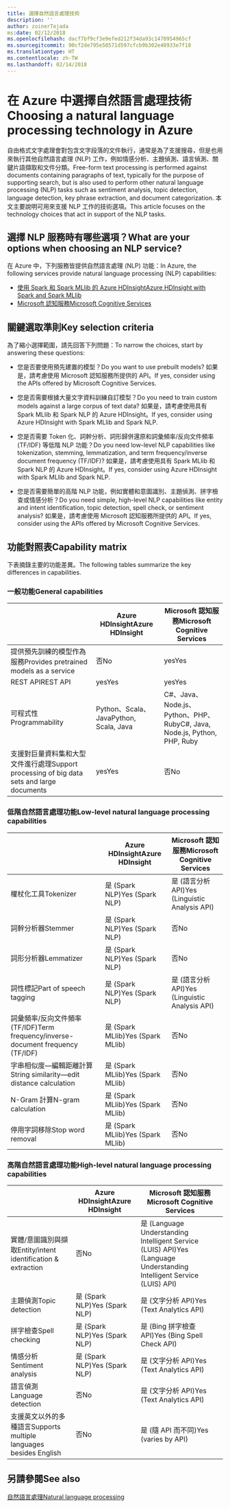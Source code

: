 ```yaml
---
title: 選擇自然語言處理技術
description: ''
author: zoinerTejada
ms:date: 02/12/2018
ms.openlocfilehash: dacf7bf9cf3e9efed212f34da93c1470954965cf
ms.sourcegitcommit: 90cf2de795e50571d597cfcb9b302e48933e7f18
ms.translationtype: HT
ms.contentlocale: zh-TW
ms.lasthandoff: 02/14/2018
---
```

# <a name="choosing-a-natural-language-processing-technology-in-azure"></a><span data-ttu-id="ee071-102">在 Azure 中選擇自然語言處理技術</span><span class="sxs-lookup"><span data-stu-id="ee071-102">Choosing a natural language processing technology in Azure</span></span>

<span data-ttu-id="ee071-103">自由格式文字處理會對包含文字段落的文件執行，通常是為了支援搜尋，但是也用來執行其他自然語言處理 (NLP) 工作，例如情感分析、主題偵測、語言偵測、關鍵片語擷取和文件分類。</span><span class="sxs-lookup"><span data-stu-id="ee071-103">Free-form text processing is performed against documents containing paragraphs of text, typically for the purpose of supporting search, but is also used to perform other natural language processing (NLP) tasks such as sentiment analysis, topic detection, language detection, key phrase extraction, and document categorization.</span></span> <span data-ttu-id="ee071-104">本文主要說明可用來支援 NLP 工作的技術選項。</span><span class="sxs-lookup"><span data-stu-id="ee071-104">This article focuses on the technology choices that act in support of the NLP tasks.</span></span>

## <a name="what-are-your-options-when-choosing-an-nlp-service"></a><span data-ttu-id="ee071-105">選擇 NLP 服務時有哪些選項？</span><span class="sxs-lookup"><span data-stu-id="ee071-105">What are your options when choosing an NLP service?</span></span>

<span data-ttu-id="ee071-106">在 Azure 中，下列服務皆提供自然語言處理 (NLP) 功能：</span><span class="sxs-lookup"><span data-stu-id="ee071-106">In Azure, the following services provide natural language processing (NLP) capabilities:</span></span>

- [<span data-ttu-id="ee071-107">使用 Spark 和 Spark MLlib 的 Azure HDInsight</span><span class="sxs-lookup"><span data-stu-id="ee071-107">Azure HDInsight with Spark and Spark MLlib</span></span>](/azure/hdinsight/spark/apache-spark-overview)
- [<span data-ttu-id="ee071-108">Microsoft 認知服務</span><span class="sxs-lookup"><span data-stu-id="ee071-108">Microsoft Cognitive Services</span></span>](/azure/#pivot=products&panel=cognitive)

## <a name="key-selection-criteria"></a><span data-ttu-id="ee071-109">關鍵選取準則</span><span class="sxs-lookup"><span data-stu-id="ee071-109">Key selection criteria</span></span>

<span data-ttu-id="ee071-110">為了縮小選擇範圍，請先回答下列問題：</span><span class="sxs-lookup"><span data-stu-id="ee071-110">To narrow the choices, start by answering these questions:</span></span>

- <span data-ttu-id="ee071-111">您是否要使用預先建置的模型？</span><span class="sxs-lookup"><span data-stu-id="ee071-111">Do you want to use prebuilt models?</span></span> <span data-ttu-id="ee071-112">如果是，請考慮使用 Microsoft 認知服務所提供的 API。</span><span class="sxs-lookup"><span data-stu-id="ee071-112">If yes, consider using the APIs offered by Microsoft Cognitive Services.</span></span>

- <span data-ttu-id="ee071-113">您是否需要根據大量文字資料訓練自訂模型？</span><span class="sxs-lookup"><span data-stu-id="ee071-113">Do you need to train custom models against a large corpus of text data?</span></span> <span data-ttu-id="ee071-114">如果是，請考慮使用具有 Spark MLlib 和 Spark NLP 的 Azure HDInsight。</span><span class="sxs-lookup"><span data-stu-id="ee071-114">If yes, consider using Azure HDInsight with Spark MLlib and Spark NLP.</span></span>

- <span data-ttu-id="ee071-115">您是否需要 Token 化、詞幹分析、詞形歸併還原和詞彙頻率/反向文件頻率 (TF/IDF) 等低階 NLP 功能？</span><span class="sxs-lookup"><span data-stu-id="ee071-115">Do you need low-level NLP capabilities like tokenization, stemming, lemmatization, and term frequency/inverse document frequency (TF/IDF)?</span></span> <span data-ttu-id="ee071-116">如果是，請考慮使用具有 Spark MLlib 和 Spark NLP 的 Azure HDInsight。</span><span class="sxs-lookup"><span data-stu-id="ee071-116">If yes, consider using Azure HDInsight with Spark MLlib and Spark NLP.</span></span>

- <span data-ttu-id="ee071-117">您是否需要簡單的高階 NLP 功能，例如實體和意圖識別、主題偵測、拼字檢查或情感分析？</span><span class="sxs-lookup"><span data-stu-id="ee071-117">Do you need simple, high-level NLP capabilities like entity and intent identification, topic detection, spell check, or sentiment analysis?</span></span> <span data-ttu-id="ee071-118">如果是，請考慮使用 Microsoft 認知服務所提供的 API。</span><span class="sxs-lookup"><span data-stu-id="ee071-118">If yes, consider using the APIs offered by Microsoft Cognitive Services.</span></span>

## <a name="capability-matrix"></a><span data-ttu-id="ee071-119">功能對照表</span><span class="sxs-lookup"><span data-stu-id="ee071-119">Capability matrix</span></span>

<span data-ttu-id="ee071-120">下表摘錄主要的功能差異。</span><span class="sxs-lookup"><span data-stu-id="ee071-120">The following tables summarize the key differences in capabilities.</span></span>  

### <a name="general-capabilities"></a><span data-ttu-id="ee071-121">一般功能</span><span class="sxs-lookup"><span data-stu-id="ee071-121">General capabilities</span></span>

| | <span data-ttu-id="ee071-122">Azure HDInsight</span><span class="sxs-lookup"><span data-stu-id="ee071-122">Azure HDInsight</span></span> | <span data-ttu-id="ee071-123">Microsoft 認知服務</span><span class="sxs-lookup"><span data-stu-id="ee071-123">Microsoft Cognitive Services</span></span> |
| --- | --- | --- |
| <span data-ttu-id="ee071-124">提供預先訓練的模型作為服務</span><span class="sxs-lookup"><span data-stu-id="ee071-124">Provides pretrained models as a service</span></span> | <span data-ttu-id="ee071-125">否</span><span class="sxs-lookup"><span data-stu-id="ee071-125">No</span></span> | <span data-ttu-id="ee071-126">yes</span><span class="sxs-lookup"><span data-stu-id="ee071-126">Yes</span></span> |
| <span data-ttu-id="ee071-127">REST API</span><span class="sxs-lookup"><span data-stu-id="ee071-127">REST API</span></span> | <span data-ttu-id="ee071-128">yes</span><span class="sxs-lookup"><span data-stu-id="ee071-128">Yes</span></span> | <span data-ttu-id="ee071-129">yes</span><span class="sxs-lookup"><span data-stu-id="ee071-129">Yes</span></span> |
| <span data-ttu-id="ee071-130">可程式性</span><span class="sxs-lookup"><span data-stu-id="ee071-130">Programmability</span></span> | <span data-ttu-id="ee071-131">Python、Scala、Java</span><span class="sxs-lookup"><span data-stu-id="ee071-131">Python, Scala, Java</span></span> | <span data-ttu-id="ee071-132">C#、Java、Node.js、Python、PHP、Ruby</span><span class="sxs-lookup"><span data-stu-id="ee071-132">C#, Java, Node.js, Python, PHP, Ruby</span></span> |
| <span data-ttu-id="ee071-133">支援對巨量資料集和大型文件進行處理</span><span class="sxs-lookup"><span data-stu-id="ee071-133">Support processing of big data sets and large documents</span></span> | <span data-ttu-id="ee071-134">yes</span><span class="sxs-lookup"><span data-stu-id="ee071-134">Yes</span></span> | <span data-ttu-id="ee071-135">否</span><span class="sxs-lookup"><span data-stu-id="ee071-135">No</span></span> |

### <a name="low-level-natural-language-processing-capabilities"></a><span data-ttu-id="ee071-136">低階自然語言處理功能</span><span class="sxs-lookup"><span data-stu-id="ee071-136">Low-level natural language processing capabilities</span></span>

| | <span data-ttu-id="ee071-137">Azure HDInsight</span><span class="sxs-lookup"><span data-stu-id="ee071-137">Azure HDInsight</span></span> | <span data-ttu-id="ee071-138">Microsoft 認知服務</span><span class="sxs-lookup"><span data-stu-id="ee071-138">Microsoft Cognitive Services</span></span> |  
| --- | --- | --- | 
| <span data-ttu-id="ee071-139">權杖化工具</span><span class="sxs-lookup"><span data-stu-id="ee071-139">Tokenizer</span></span> | <span data-ttu-id="ee071-140">是 (Spark NLP)</span><span class="sxs-lookup"><span data-stu-id="ee071-140">Yes (Spark NLP)</span></span> | <span data-ttu-id="ee071-141">是 (語言分析 API)</span><span class="sxs-lookup"><span data-stu-id="ee071-141">Yes (Linguistic Analysis API)</span></span> |
| <span data-ttu-id="ee071-142">詞幹分析器</span><span class="sxs-lookup"><span data-stu-id="ee071-142">Stemmer</span></span> | <span data-ttu-id="ee071-143">是 (Spark NLP)</span><span class="sxs-lookup"><span data-stu-id="ee071-143">Yes (Spark NLP)</span></span> | <span data-ttu-id="ee071-144">否</span><span class="sxs-lookup"><span data-stu-id="ee071-144">No</span></span> |
| <span data-ttu-id="ee071-145">詞形分析器</span><span class="sxs-lookup"><span data-stu-id="ee071-145">Lemmatizer</span></span> | <span data-ttu-id="ee071-146">是 (Spark NLP)</span><span class="sxs-lookup"><span data-stu-id="ee071-146">Yes (Spark NLP)</span></span> | <span data-ttu-id="ee071-147">否</span><span class="sxs-lookup"><span data-stu-id="ee071-147">No</span></span> |
| <span data-ttu-id="ee071-148">詞性標記</span><span class="sxs-lookup"><span data-stu-id="ee071-148">Part of speech tagging</span></span> | <span data-ttu-id="ee071-149">是 (Spark NLP)</span><span class="sxs-lookup"><span data-stu-id="ee071-149">Yes (Spark NLP)</span></span> | <span data-ttu-id="ee071-150">是 (語言分析 API)</span><span class="sxs-lookup"><span data-stu-id="ee071-150">Yes (Linguistic Analysis API)</span></span> |
| <span data-ttu-id="ee071-151">詞彙頻率/反向文件頻率 (TF/IDF)</span><span class="sxs-lookup"><span data-stu-id="ee071-151">Term frequency/inverse-document frequency (TF/IDF)</span></span> | <span data-ttu-id="ee071-152">是 (Spark MLlib)</span><span class="sxs-lookup"><span data-stu-id="ee071-152">Yes (Spark MLlib)</span></span> | <span data-ttu-id="ee071-153">否</span><span class="sxs-lookup"><span data-stu-id="ee071-153">No</span></span> |
| <span data-ttu-id="ee071-154">字串相似度&mdash;編輯距離計算</span><span class="sxs-lookup"><span data-stu-id="ee071-154">String similarity&mdash;edit distance calculation</span></span> | <span data-ttu-id="ee071-155">是 (Spark MLlib)</span><span class="sxs-lookup"><span data-stu-id="ee071-155">Yes (Spark MLlib)</span></span> | <span data-ttu-id="ee071-156">否</span><span class="sxs-lookup"><span data-stu-id="ee071-156">No</span></span> |
| <span data-ttu-id="ee071-157">N-Gram 計算</span><span class="sxs-lookup"><span data-stu-id="ee071-157">N-gram calculation</span></span> | <span data-ttu-id="ee071-158">是 (Spark MLlib)</span><span class="sxs-lookup"><span data-stu-id="ee071-158">Yes (Spark MLlib)</span></span> | <span data-ttu-id="ee071-159">否</span><span class="sxs-lookup"><span data-stu-id="ee071-159">No</span></span> |
| <span data-ttu-id="ee071-160">停用字詞移除</span><span class="sxs-lookup"><span data-stu-id="ee071-160">Stop word removal</span></span> | <span data-ttu-id="ee071-161">是 (Spark MLlib)</span><span class="sxs-lookup"><span data-stu-id="ee071-161">Yes (Spark MLlib)</span></span> | <span data-ttu-id="ee071-162">否</span><span class="sxs-lookup"><span data-stu-id="ee071-162">No</span></span> |

### <a name="high-level-natural-language-processing-capabilities"></a><span data-ttu-id="ee071-163">高階自然語言處理功能</span><span class="sxs-lookup"><span data-stu-id="ee071-163">High-level natural language processing capabilities</span></span>

| | <span data-ttu-id="ee071-164">Azure HDInsight</span><span class="sxs-lookup"><span data-stu-id="ee071-164">Azure HDInsight</span></span> | <span data-ttu-id="ee071-165">Microsoft 認知服務</span><span class="sxs-lookup"><span data-stu-id="ee071-165">Microsoft Cognitive Services</span></span> |
| --- | --- | --- | 
| <span data-ttu-id="ee071-166">實體/意圖識別與擷取</span><span class="sxs-lookup"><span data-stu-id="ee071-166">Entity/intent identification & extraction</span></span> | <span data-ttu-id="ee071-167">否</span><span class="sxs-lookup"><span data-stu-id="ee071-167">No</span></span> | <span data-ttu-id="ee071-168">是 (Language Understanding Intelligent Service (LUIS) API)</span><span class="sxs-lookup"><span data-stu-id="ee071-168">Yes (Language Understanding Intelligent Service (LUIS) API)</span></span> |    
| <span data-ttu-id="ee071-169">主題偵測</span><span class="sxs-lookup"><span data-stu-id="ee071-169">Topic detection</span></span> | <span data-ttu-id="ee071-170">是 (Spark NLP)</span><span class="sxs-lookup"><span data-stu-id="ee071-170">Yes (Spark NLP)</span></span> | <span data-ttu-id="ee071-171">是 (文字分析 API)</span><span class="sxs-lookup"><span data-stu-id="ee071-171">Yes (Text Analytics API)</span></span> |
| <span data-ttu-id="ee071-172">拼字檢查</span><span class="sxs-lookup"><span data-stu-id="ee071-172">Spell checking</span></span> | <span data-ttu-id="ee071-173">是 (Spark NLP)</span><span class="sxs-lookup"><span data-stu-id="ee071-173">Yes (Spark NLP)</span></span> | <span data-ttu-id="ee071-174">是 (Bing 拼字檢查 API)</span><span class="sxs-lookup"><span data-stu-id="ee071-174">Yes (Bing Spell Check API)</span></span> |
| <span data-ttu-id="ee071-175">情感分析</span><span class="sxs-lookup"><span data-stu-id="ee071-175">Sentiment analysis</span></span> | <span data-ttu-id="ee071-176">是 (Spark NLP)</span><span class="sxs-lookup"><span data-stu-id="ee071-176">Yes (Spark NLP)</span></span> | <span data-ttu-id="ee071-177">是 (文字分析 API)</span><span class="sxs-lookup"><span data-stu-id="ee071-177">Yes (Text Analytics API)</span></span> |
| <span data-ttu-id="ee071-178">語言偵測</span><span class="sxs-lookup"><span data-stu-id="ee071-178">Language detection</span></span> | <span data-ttu-id="ee071-179">否</span><span class="sxs-lookup"><span data-stu-id="ee071-179">No</span></span> | <span data-ttu-id="ee071-180">是 (文字分析 API)</span><span class="sxs-lookup"><span data-stu-id="ee071-180">Yes (Text Analytics API)</span></span> |
| <span data-ttu-id="ee071-181">支援英文以外的多種語言</span><span class="sxs-lookup"><span data-stu-id="ee071-181">Supports multiple languages besides English</span></span> | <span data-ttu-id="ee071-182">否</span><span class="sxs-lookup"><span data-stu-id="ee071-182">No</span></span> | <span data-ttu-id="ee071-183">是 (隨 API 而不同)</span><span class="sxs-lookup"><span data-stu-id="ee071-183">Yes (varies by API)</span></span> |

## <a name="see-also"></a><span data-ttu-id="ee071-184">另請參閱</span><span class="sxs-lookup"><span data-stu-id="ee071-184">See also</span></span>

[<span data-ttu-id="ee071-185">自然語言處理</span><span class="sxs-lookup"><span data-stu-id="ee071-185">Natural language processing</span></span>](../scenarios/natural-language-processing.md)